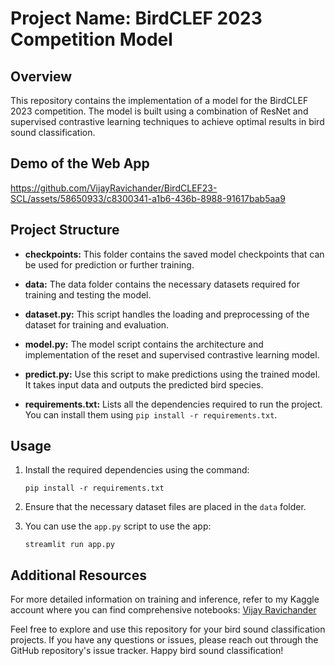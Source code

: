# Project Name: BirdCLEF 2023 Competition Model

## Overview
This repository contains the implementation of a model for the BirdCLEF 2023 competition. 
The model is built using a combination of ResNet and supervised contrastive learning techniques to 
achieve optimal results in bird sound classification.


## Demo of the Web App
https://github.com/VijayRavichander/BirdCLEF23-SCL/assets/58650933/c8300341-a1b6-436b-8988-91617bab5aa9

## Project Structure
- **checkpoints:** This folder contains the saved model checkpoints that can be used for prediction or further training.

- **data:** The data folder contains the necessary datasets required for training and testing the model.

- **dataset.py:** This script handles the loading and preprocessing of the dataset for training and evaluation.

- **model.py:** The model script contains the architecture and implementation of the reset and supervised contrastive learning model.

- **predict.py:** Use this script to make predictions using the trained model. It takes input data and outputs the predicted bird species.

- **requirements.txt:** Lists all the dependencies required to run the project. You can install them using `pip install -r requirements.txt`.

## Usage
1. Install the required dependencies using the command:
   ```
   pip install -r requirements.txt
   ```

2. Ensure that the necessary dataset files are placed in the `data` folder.

3. You can use the `app.py` script to use the app:
   
   ```
   streamlit run app.py
   ```

## Additional Resources
For more detailed information on training and inference, refer to my Kaggle account where you can find comprehensive notebooks:
[Vijay Ravichander](https://www.kaggle.com/vijayravichander)

Feel free to explore and use this repository for your bird sound classification projects. If you have any questions or issues, please reach out through the GitHub repository's issue tracker. Happy bird sound classification!
